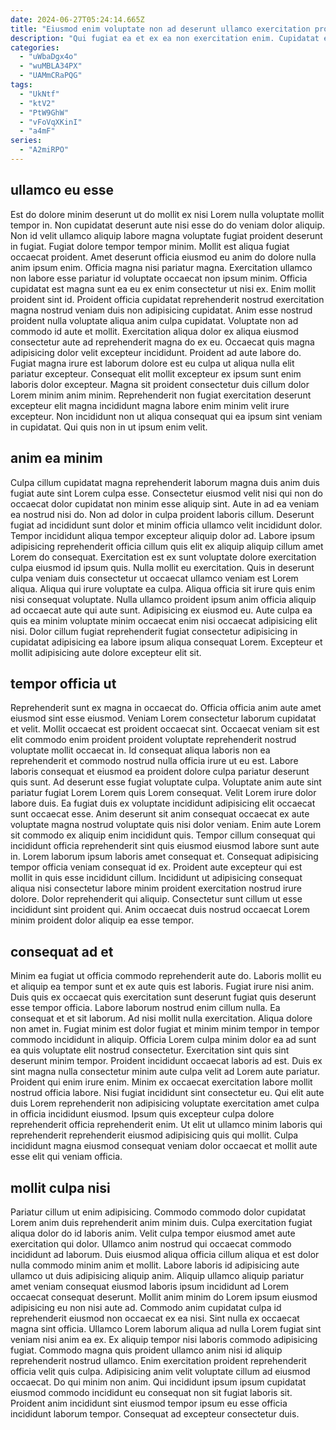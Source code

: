 ```yaml
---
date: 2024-06-27T05:24:14.665Z
title: "Eiusmod enim voluptate non ad deserunt ullamco exercitation proident nostrud sit consequat."
description: "Qui fugiat ea et ex ea non exercitation enim. Cupidatat esse ad cillum tempor velit deserunt Lorem dolor minim sint incididunt ullamco."
categories:
  - "uWbaDgx4o"
  - "wuMBLA34PX"
  - "UAMmCRaPQG"
tags:
  - "UkNtf"
  - "ktV2"
  - "PtW9GhW"
  - "vFoVqXKinI"
  - "a4mF"
series:
  - "A2miRPO"
---
```



## ullamco eu esse

Est do dolore minim deserunt ut do mollit ex nisi Lorem nulla voluptate mollit tempor in. Non cupidatat deserunt aute nisi esse do do veniam dolor aliquip. Non id velit ullamco aliquip labore magna voluptate fugiat proident deserunt in fugiat. Fugiat dolore tempor tempor minim. Mollit est aliqua fugiat occaecat proident. Amet deserunt officia eiusmod eu anim do dolore nulla anim ipsum enim. Officia magna nisi pariatur magna.
Exercitation ullamco non labore esse pariatur id voluptate occaecat non ipsum minim. Officia cupidatat est magna sunt ea eu ex enim consectetur ut nisi ex. Enim mollit proident sint id. Proident officia cupidatat reprehenderit nostrud exercitation magna nostrud veniam duis non adipisicing cupidatat. Anim esse nostrud proident nulla voluptate aliqua anim culpa cupidatat. Voluptate non ad commodo id aute et mollit. Exercitation aliqua dolor ex aliqua eiusmod consectetur aute ad reprehenderit magna do ex eu. Occaecat quis magna adipisicing dolor velit excepteur incididunt.
Proident ad aute labore do. Fugiat magna irure est laborum dolore est eu culpa ut aliqua nulla elit pariatur excepteur. Consequat elit mollit excepteur ex ipsum sunt enim laboris dolor excepteur. Magna sit proident consectetur duis cillum dolor Lorem minim anim minim. Reprehenderit non fugiat exercitation deserunt excepteur elit magna incididunt magna labore enim minim velit irure excepteur. Non incididunt non ut aliqua consequat qui ea ipsum sint veniam in cupidatat. Qui quis non in ut ipsum enim velit.

## anim ea minim

Culpa cillum cupidatat magna reprehenderit laborum magna duis anim duis fugiat aute sint Lorem culpa esse. Consectetur eiusmod velit nisi qui non do occaecat dolor cupidatat non minim esse aliquip sint. Aute in ad ea veniam ea nostrud nisi do. Non ad dolor in culpa proident laboris cillum. Deserunt fugiat ad incididunt sunt dolor et minim officia ullamco velit incididunt dolor. Tempor incididunt aliqua tempor excepteur aliquip dolor ad.
Labore ipsum adipisicing reprehenderit officia cillum quis elit ex aliquip aliquip cillum amet Lorem do consequat. Exercitation est ex sunt voluptate dolore exercitation culpa eiusmod id ipsum quis. Nulla mollit eu exercitation. Quis in deserunt culpa veniam duis consectetur ut occaecat ullamco veniam est Lorem aliqua. Aliqua qui irure voluptate ea culpa. Aliqua officia sit irure quis enim nisi consequat voluptate. Nulla ullamco proident ipsum anim officia aliquip ad occaecat aute qui aute sunt.
Adipisicing ex eiusmod eu. Aute culpa ea quis ea minim voluptate minim occaecat enim nisi occaecat adipisicing elit nisi. Dolor cillum fugiat reprehenderit fugiat consectetur adipisicing in cupidatat adipisicing ea labore ipsum aliqua consequat Lorem. Excepteur et mollit adipisicing aute dolore excepteur elit sit.

## tempor officia ut

Reprehenderit sunt ex magna in occaecat do. Officia officia anim aute amet eiusmod sint esse eiusmod. Veniam Lorem consectetur laborum cupidatat et velit. Mollit occaecat est proident occaecat sint. Occaecat veniam sit est elit commodo enim proident proident voluptate reprehenderit nostrud voluptate mollit occaecat in. Id consequat aliqua laboris non ea reprehenderit et commodo nostrud nulla officia irure ut eu est. Labore laboris consequat et eiusmod ea proident dolore culpa pariatur deserunt quis sunt.
Ad deserunt esse fugiat voluptate culpa. Voluptate anim aute sint pariatur fugiat Lorem Lorem quis Lorem consequat. Velit Lorem irure dolor labore duis. Ea fugiat duis ex voluptate incididunt adipisicing elit occaecat sunt occaecat esse. Anim deserunt sit anim consequat occaecat ex aute voluptate magna nostrud voluptate quis nisi dolor veniam. Enim aute Lorem sit commodo ex aliquip enim incididunt quis. Tempor cillum consequat qui incididunt officia reprehenderit sint quis eiusmod eiusmod labore sunt aute in.
Lorem laborum ipsum laboris amet consequat et. Consequat adipisicing tempor officia veniam consequat id ex. Proident aute excepteur qui est mollit in quis esse incididunt cillum. Incididunt ut adipisicing consequat aliqua nisi consectetur labore minim proident exercitation nostrud irure dolore. Dolor reprehenderit qui aliquip. Consectetur sunt cillum ut esse incididunt sint proident qui. Anim occaecat duis nostrud occaecat Lorem minim proident dolor aliquip ea esse tempor.

## consequat ad et

Minim ea fugiat ut officia commodo reprehenderit aute do. Laboris mollit eu et aliquip ea tempor sunt et ex aute quis est laboris. Fugiat irure nisi anim. Duis quis ex occaecat quis exercitation sunt deserunt fugiat quis deserunt esse tempor officia. Labore laborum nostrud enim cillum nulla.
Ea consequat et et sit laborum. Ad nisi mollit nulla exercitation. Aliqua dolore non amet in. Fugiat minim est dolor fugiat et minim minim tempor in tempor commodo incididunt in aliquip. Officia Lorem culpa minim dolor ea ad sunt ea quis voluptate elit nostrud consectetur. Exercitation sint quis sint deserunt minim tempor. Proident incididunt occaecat laboris ad est. Duis ex sint magna nulla consectetur minim aute culpa velit ad Lorem aute pariatur.
Proident qui enim irure enim. Minim ex occaecat exercitation labore mollit nostrud officia labore. Nisi fugiat incididunt sint consectetur eu. Qui elit aute duis Lorem reprehenderit non adipisicing voluptate exercitation amet culpa in officia incididunt eiusmod. Ipsum quis excepteur culpa dolore reprehenderit officia reprehenderit enim. Ut elit ut ullamco minim laboris qui reprehenderit reprehenderit eiusmod adipisicing quis qui mollit. Culpa incididunt magna eiusmod consequat veniam dolor occaecat et mollit aute esse elit qui veniam officia.

## mollit culpa nisi

Pariatur cillum ut enim adipisicing. Commodo commodo dolor cupidatat Lorem anim duis reprehenderit anim minim duis. Culpa exercitation fugiat aliqua dolor do id laboris anim. Velit culpa tempor eiusmod amet aute exercitation qui dolor. Ullamco anim nostrud qui occaecat commodo incididunt ad laborum. Duis eiusmod aliqua officia cillum aliqua et est dolor nulla commodo minim anim et mollit. Labore laboris id adipisicing aute ullamco ut duis adipisicing aliquip anim. Aliquip ullamco aliquip pariatur amet veniam consequat eiusmod laboris ipsum incididunt ad Lorem occaecat consequat deserunt.
Mollit anim minim do Lorem ipsum eiusmod adipisicing eu non nisi aute ad. Commodo anim cupidatat culpa id reprehenderit eiusmod non occaecat ex ea nisi. Sint nulla ex occaecat magna sint officia. Ullamco Lorem laborum aliqua ad nulla Lorem fugiat sint veniam nisi anim ea ex. Ex aliquip tempor nisi laboris commodo adipisicing fugiat. Commodo magna quis proident ullamco anim nisi id aliquip reprehenderit nostrud ullamco.
Enim exercitation proident reprehenderit officia velit quis culpa. Adipisicing anim velit voluptate cillum ad eiusmod occaecat. Do qui minim non anim. Qui incididunt ipsum ipsum cupidatat eiusmod commodo incididunt eu consequat non sit fugiat laboris sit. Proident anim incididunt sint eiusmod tempor ipsum eu esse officia incididunt laborum tempor. Consequat ad excepteur consectetur duis.

